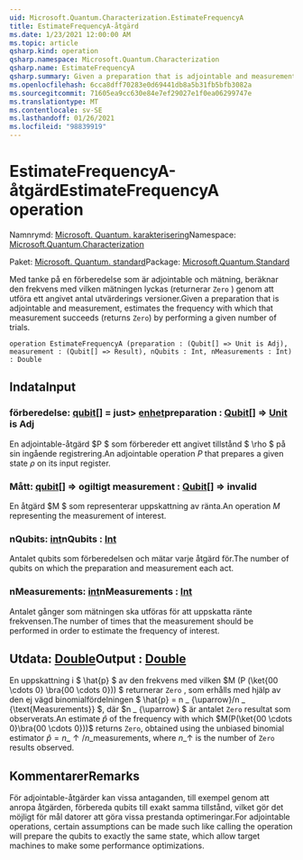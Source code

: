 ```yaml
---
uid: Microsoft.Quantum.Characterization.EstimateFrequencyA
title: EstimateFrequencyA-åtgärd
ms.date: 1/23/2021 12:00:00 AM
ms.topic: article
qsharp.kind: operation
qsharp.namespace: Microsoft.Quantum.Characterization
qsharp.name: EstimateFrequencyA
qsharp.summary: Given a preparation that is adjointable and measurement, estimates the frequency with which that measurement succeeds (returns `Zero`) by performing a given number of trials.
ms.openlocfilehash: 6cca8dff70283e0d69441db8a5b31fb5bfb3082a
ms.sourcegitcommit: 71605ea9cc630e84e7ef29027e1f0ea06299747e
ms.translationtype: MT
ms.contentlocale: sv-SE
ms.lasthandoff: 01/26/2021
ms.locfileid: "98839919"
---
```

# <a name="estimatefrequencya-operation"></a><span data-ttu-id="f144c-102">EstimateFrequencyA-åtgärd</span><span class="sxs-lookup"><span data-stu-id="f144c-102">EstimateFrequencyA operation</span></span>

<span data-ttu-id="f144c-103">Namnrymd: [Microsoft. Quantum. karakterisering](xref:Microsoft.Quantum.Characterization)</span><span class="sxs-lookup"><span data-stu-id="f144c-103">Namespace: [Microsoft.Quantum.Characterization](xref:Microsoft.Quantum.Characterization)</span></span>

<span data-ttu-id="f144c-104">Paket: [Microsoft. Quantum. standard](https://nuget.org/packages/Microsoft.Quantum.Standard)</span><span class="sxs-lookup"><span data-stu-id="f144c-104">Package: [Microsoft.Quantum.Standard](https://nuget.org/packages/Microsoft.Quantum.Standard)</span></span>


<span data-ttu-id="f144c-105">Med tanke på en förberedelse som är adjointable och mätning, beräknar den frekvens med vilken mätningen lyckas (returnerar `Zero` ) genom att utföra ett angivet antal utvärderings versioner.</span><span class="sxs-lookup"><span data-stu-id="f144c-105">Given a preparation that is adjointable and measurement, estimates the frequency with which that measurement succeeds (returns `Zero`) by performing a given number of trials.</span></span>

```qsharp
operation EstimateFrequencyA (preparation : (Qubit[] => Unit is Adj), measurement : (Qubit[] => Result), nQubits : Int, nMeasurements : Int) : Double
```


## <a name="input"></a><span data-ttu-id="f144c-106">Indata</span><span class="sxs-lookup"><span data-stu-id="f144c-106">Input</span></span>

### <a name="preparation--qubit--unit--is-adj"></a><span data-ttu-id="f144c-107">förberedelse: [qubit](xref:microsoft.quantum.lang-ref.qubit)[] = just> [enhet](xref:microsoft.quantum.lang-ref.unit)</span><span class="sxs-lookup"><span data-stu-id="f144c-107">preparation : [Qubit](xref:microsoft.quantum.lang-ref.qubit)[] => [Unit](xref:microsoft.quantum.lang-ref.unit)  is Adj</span></span>

<span data-ttu-id="f144c-108">En adjointable-åtgärd $P $ som förbereder ett angivet tillstånd $ \rho $ på sin ingående registrering.</span><span class="sxs-lookup"><span data-stu-id="f144c-108">An adjointable operation $P$ that prepares a given state $\rho$ on its input register.</span></span>


### <a name="measurement--qubit--__invalidresult__"></a><span data-ttu-id="f144c-109">Mått: [qubit](xref:microsoft.quantum.lang-ref.qubit)[] => __ogiltigt <Result>__</span><span class="sxs-lookup"><span data-stu-id="f144c-109">measurement : [Qubit](xref:microsoft.quantum.lang-ref.qubit)[] => __invalid<Result>__</span></span> 

<span data-ttu-id="f144c-110">En åtgärd $M $ som representerar uppskattning av ränta.</span><span class="sxs-lookup"><span data-stu-id="f144c-110">An operation $M$ representing the measurement of interest.</span></span>


### <a name="nqubits--int"></a><span data-ttu-id="f144c-111">nQubits: [int](xref:microsoft.quantum.lang-ref.int)</span><span class="sxs-lookup"><span data-stu-id="f144c-111">nQubits : [Int](xref:microsoft.quantum.lang-ref.int)</span></span>

<span data-ttu-id="f144c-112">Antalet qubits som förberedelsen och mätar varje åtgärd för.</span><span class="sxs-lookup"><span data-stu-id="f144c-112">The number of qubits on which the preparation and measurement each act.</span></span>


### <a name="nmeasurements--int"></a><span data-ttu-id="f144c-113">nMeasurements: [int](xref:microsoft.quantum.lang-ref.int)</span><span class="sxs-lookup"><span data-stu-id="f144c-113">nMeasurements : [Int](xref:microsoft.quantum.lang-ref.int)</span></span>

<span data-ttu-id="f144c-114">Antalet gånger som mätningen ska utföras för att uppskatta ränte frekvensen.</span><span class="sxs-lookup"><span data-stu-id="f144c-114">The number of times that the measurement should be performed in order to estimate the frequency of interest.</span></span>



## <a name="output--double"></a><span data-ttu-id="f144c-115">Utdata: [Double](xref:microsoft.quantum.lang-ref.double)</span><span class="sxs-lookup"><span data-stu-id="f144c-115">Output : [Double](xref:microsoft.quantum.lang-ref.double)</span></span>

<span data-ttu-id="f144c-116">En uppskattning i $ \hat{p} $ av den frekvens med vilken $M (P (\ket{00 \cdots 0} \bra{00 \cdots 0})) $ returnerar `Zero` , som erhålls med hjälp av den ej vägd binomialfördelningen $ \hat{p} = n \_ {\uparrow}/n \_ {\text{Measurements}} $, där $n \_ {\uparrow} $ är antalet `Zero` resultat som observerats.</span><span class="sxs-lookup"><span data-stu-id="f144c-116">An estimate $\hat{p}$ of the frequency with which $M(P(\ket{00 \cdots 0}\bra{00 \cdots 0}))$ returns `Zero`, obtained using the unbiased binomial estimator $\hat{p} = n\_{\uparrow} / n\_{\text{measurements}}$, where $n\_{\uparrow}$ is the number of `Zero` results observed.</span></span>

## <a name="remarks"></a><span data-ttu-id="f144c-117">Kommentarer</span><span class="sxs-lookup"><span data-stu-id="f144c-117">Remarks</span></span>

<span data-ttu-id="f144c-118">För adjointable-åtgärder kan vissa antaganden, till exempel genom att anropa åtgärden, förbereda qubits till exakt samma tillstånd, vilket gör det möjligt för mål datorer att göra vissa prestanda optimeringar.</span><span class="sxs-lookup"><span data-stu-id="f144c-118">For adjointable operations, certain assumptions can be made such like calling the operation will prepare the qubits to exactly the same state, which allow target machines to make some performance optimizations.</span></span>